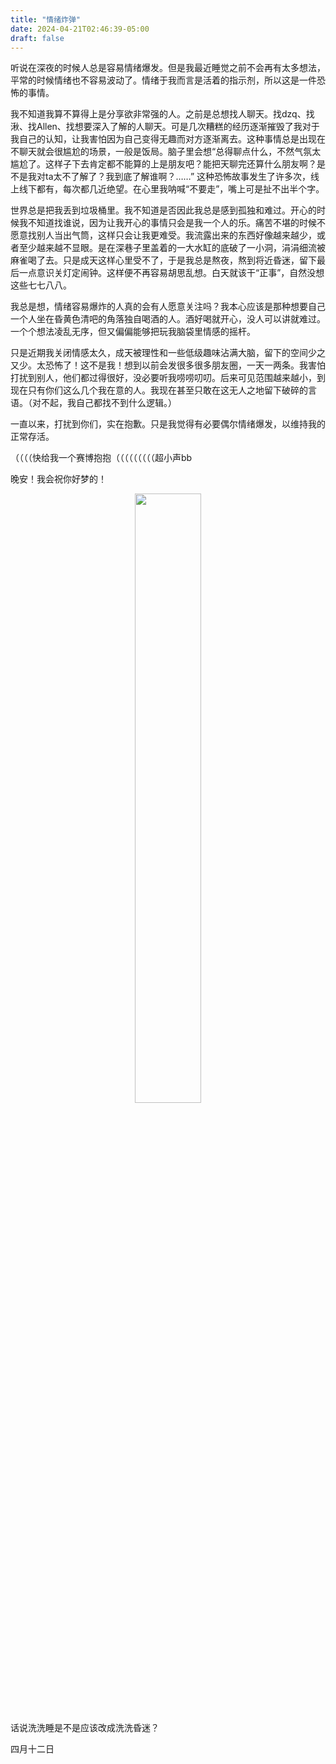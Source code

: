 ```yaml
---
title: "情绪炸弹"
date: 2024-04-21T02:46:39-05:00
draft: false
---
```


听说在深夜的时候人总是容易情绪爆发。但是我最近睡觉之前不会再有太多想法，平常的时候情绪也不容易波动了。情绪于我而言是活着的指示剂，所以这是一件恐怖的事情。

我不知道我算不算得上是分享欲非常强的人。之前是总想找人聊天。找dzq、找湫、找Allen、找想要深入了解的人聊天。可是几次糟糕的经历逐渐摧毁了我对于我自己的认知，让我害怕因为自己变得无趣而对方逐渐离去。这种事情总是出现在不聊天就会很尴尬的场景，一般是饭局。脑子里会想“总得聊点什么，不然气氛太尴尬了。这样子下去肯定都不能算的上是朋友吧？能把天聊完还算什么朋友啊？是不是我对ta太不了解了？我到底了解谁啊？……” 这种恐怖故事发生了许多次，线上线下都有，每次都几近绝望。在心里我呐喊“不要走”，嘴上可是扯不出半个字。

世界总是把我丢到垃圾桶里。我不知道是否因此我总是感到孤独和难过。开心的时候我不知道找谁说，因为让我开心的事情只会是我一个人的乐。痛苦不堪的时候不愿意找别人当出气筒，这样只会让我更难受。我流露出来的东西好像越来越少，或者至少越来越不显眼。是在深巷子里盖着的一大水缸的底破了一小洞，涓涓细流被麻雀喝了去。只是成天这样心里受不了，于是我总是熬夜，熬到将近昏迷，留下最后一点意识关灯定闹钟。这样便不再容易胡思乱想。白天就该干“正事”，自然没想这些七七八八。

我总是想，情绪容易爆炸的人真的会有人愿意关注吗？我本心应该是那种想要自己一个人坐在昏黄色清吧的角落独自喝酒的人。酒好喝就开心，没人可以讲就难过。一个个想法凌乱无序，但又偏偏能够把玩我脑袋里情感的摇杆。

只是近期我关闭情感太久，成天被理性和一些低级趣味沾满大脑，留下的空间少之又少。太恐怖了！这不是我！想到以前会发很多很多朋友圈，一天一两条。我害怕打扰到别人，他们都过得很好，没必要听我唠唠叨叨。后来可见范围越来越小，到现在只有你们这么几个我在意的人。我现在甚至只敢在这无人之地留下破碎的言语。（对不起，我自己都找不到什么逻辑。）

一直以来，打扰到你们，实在抱歉。只是我觉得有必要偶尔情绪爆发，以维持我的正常存活。

（（（（快给我一个赛博抱抱（（（（（（（（（超小声bb

晚安！我会祝你好梦的！


<center>
  <figure>
    <img src=" ../myimages/walk.jpg " style="width:50%;" />
    <figcaption>  </figcaption>
  </figure>
</center>



话说洗洗睡是不是应该改成洗洗昏迷？

 四月十二日





